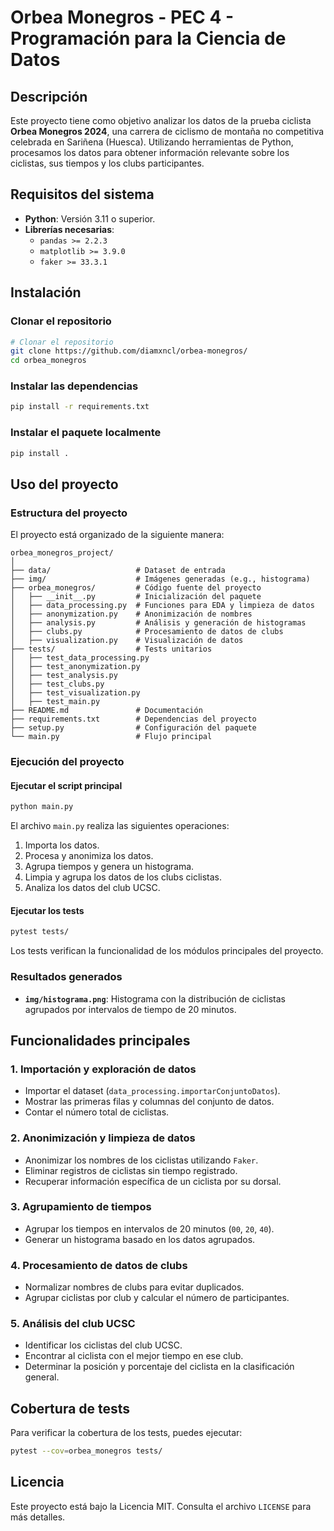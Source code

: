 # Orbea Monegros - PEC 4 - Programación para la Ciencia de Datos

## Descripción
Este proyecto tiene como objetivo analizar los datos de la prueba ciclista **Orbea Monegros 2024**, una carrera de ciclismo de montaña no competitiva celebrada en Sariñena (Huesca). Utilizando herramientas de Python, procesamos los datos para obtener información relevante sobre los ciclistas, sus tiempos y los clubs participantes.

## Requisitos del sistema
- **Python**: Versión 3.11 o superior.
- **Librerías necesarias**:
  - `pandas >= 2.2.3`
  - `matplotlib >= 3.9.0`
  - `faker >= 33.3.1`

## Instalación
### Clonar el repositorio
```bash
# Clonar el repositorio
git clone https://github.com/diamxncl/orbea-monegros/
cd orbea_monegros
```

### Instalar las dependencias
```bash
pip install -r requirements.txt
```

### Instalar el paquete localmente
```bash
pip install .
```

## Uso del proyecto
### Estructura del proyecto
El proyecto está organizado de la siguiente manera:
```
orbea_monegros_project/
│
├── data/                   # Dataset de entrada
├── img/                    # Imágenes generadas (e.g., histograma)
├── orbea_monegros/         # Código fuente del proyecto
│   ├── __init__.py         # Inicialización del paquete
│   ├── data_processing.py  # Funciones para EDA y limpieza de datos
│   ├── anonymization.py    # Anonimización de nombres
│   ├── analysis.py         # Análisis y generación de histogramas
│   ├── clubs.py            # Procesamiento de datos de clubs
│   ├── visualization.py    # Visualización de datos
├── tests/                  # Tests unitarios
│   ├── test_data_processing.py
│   ├── test_anonymization.py
│   ├── test_analysis.py
│   ├── test_clubs.py
│   ├── test_visualization.py
│   ├── test_main.py
├── README.md               # Documentación
├── requirements.txt        # Dependencias del proyecto
├── setup.py                # Configuración del paquete
└── main.py                 # Flujo principal
```

### Ejecución del proyecto
#### Ejecutar el script principal
```bash
python main.py
```
El archivo `main.py` realiza las siguientes operaciones:
1. Importa los datos.
2. Procesa y anonimiza los datos.
3. Agrupa tiempos y genera un histograma.
4. Limpia y agrupa los datos de los clubs ciclistas.
5. Analiza los datos del club UCSC.

#### Ejecutar los tests
```bash
pytest tests/
```
Los tests verifican la funcionalidad de los módulos principales del proyecto.

### Resultados generados
- **`img/histograma.png`**: Histograma con la distribución de ciclistas agrupados por intervalos de tiempo de 20 minutos.

## Funcionalidades principales
### 1. Importación y exploración de datos
- Importar el dataset (`data_processing.importarConjuntoDatos`).
- Mostrar las primeras filas y columnas del conjunto de datos.
- Contar el número total de ciclistas.

### 2. Anonimización y limpieza de datos
- Anonimizar los nombres de los ciclistas utilizando `Faker`.
- Eliminar registros de ciclistas sin tiempo registrado.
- Recuperar información específica de un ciclista por su dorsal.

### 3. Agrupamiento de tiempos
- Agrupar los tiempos en intervalos de 20 minutos (`00`, `20`, `40`).
- Generar un histograma basado en los datos agrupados.

### 4. Procesamiento de datos de clubs
- Normalizar nombres de clubs para evitar duplicados.
- Agrupar ciclistas por club y calcular el número de participantes.

### 5. Análisis del club UCSC
- Identificar los ciclistas del club UCSC.
- Encontrar al ciclista con el mejor tiempo en ese club.
- Determinar la posición y porcentaje del ciclista en la clasificación general.

## Cobertura de tests
Para verificar la cobertura de los tests, puedes ejecutar:
```bash
pytest --cov=orbea_monegros tests/
```

## Licencia
Este proyecto está bajo la Licencia MIT. Consulta el archivo `LICENSE` para más detalles.
